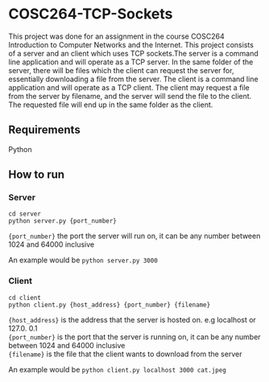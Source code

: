# COSC264-TCP-Sockets

This project was done for an assignment in the course COSC264 Introduction to Computer Networks and the Internet. 
This project consists of a server and an client which uses TCP sockets.The server is a command line application and will operate as a TCP server. In the same folder of the server, there will be files which the client can request the server for, essentially downloading a file from the server. The client is a command line application and will operate as a TCP client. The client may request a file from the server by filename, and the server will send the file to the client. The requested file will end up in the same folder as the client.
## Requirements
Python
## How to run 

### Server
``` 
cd server
python server.py {port_number}
``` 
`{port_number}` the port the server will run on, it can be any number between 1024 and 64000 inclusive    

An example would be `python server.py 3000`

### Client
```
cd client   
python client.py {host_address} {port_number} {filename}
```  
`{host_address}` is the address that the server is hosted on. e.g localhost or 127.0. 0.1  
`{port_number}` is the port that the server is running on,  it can be any number between 1024 and 64000 inclusive  
`{filename}` is the file that the client wants to download from the server  

An example would be `python client.py localhost 3000 cat.jpeg`
